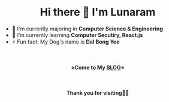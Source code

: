 <h1 align="center">Hi there 👋 I'm Lunaram</h2>

- 📖 I'm currently majoring in **Computer Science & Engineering**
- 🌱 I’m currently learning **Computer Secutiry, React.js**
- ⚡ Fun fact: My Dog's name is **Dal Bong Yee**

<br />

<p align="center"><strong>⭐Come to My <a href="https://velog.io/@1unaram">BLOG</a>⭐</strong></p>

<br />

<p align="center"><strong>Thank you for visiting🙇‍♂️</strong></p>
